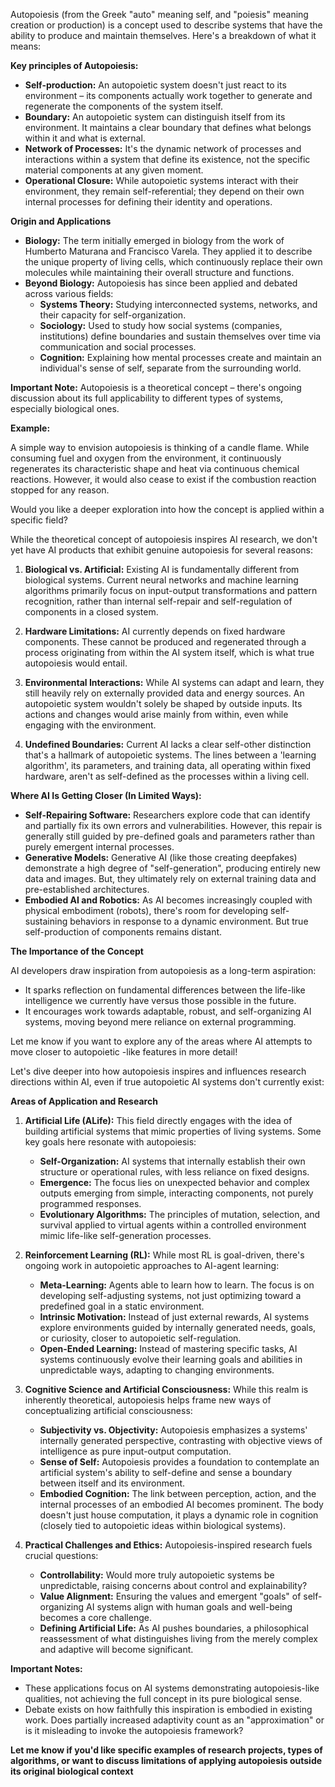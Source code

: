 Autopoiesis (from the Greek "auto" meaning self, and "poiesis" meaning creation or production) is a concept used to describe systems that have the ability to produce and maintain themselves. Here's a breakdown of what it means:

**Key principles of Autopoiesis:**

* **Self-production:**  An autopoietic system doesn't just react to its environment –  its components actually work together to generate and regenerate the components of the system itself.
* **Boundary:** An autopoietic system can distinguish itself from its environment. It maintains a clear boundary that defines what belongs within it and what is external.
* **Network of Processes:** It's the  dynamic network of processes and interactions within a system that define its existence, not the specific material components at any given moment. 
* **Operational Closure:** While autopoietic systems interact with their environment, they remain self-referential; they depend on their own internal processes for defining their identity and operations.

**Origin and Applications**

* **Biology:** The term initially emerged in biology from the work of Humberto Maturana and Francisco Varela. They applied it to describe the unique property of living cells, which continuously replace their own molecules while maintaining their overall structure and functions.
* **Beyond Biology:**  Autopoiesis  has since been applied and debated across various fields:
    * **Systems Theory:** Studying interconnected systems, networks, and their capacity for self-organization.
    * **Sociology:**  Used to study how social systems (companies, institutions) define  boundaries and sustain themselves over time via communication and social processes.
    * **Cognition:** Explaining how mental processes create and maintain an individual's sense of self, separate from the surrounding world.

**Important  Note:** Autopoiesis is a theoretical concept – there's ongoing discussion about  its full applicability to different types of systems, especially biological ones.

**Example:**

A simple way to envision autopoiesis is thinking of a candle flame. While consuming fuel and oxygen from the environment,  it continuously regenerates its characteristic shape and heat via continuous chemical reactions.  However, it would also cease to exist if the combustion reaction stopped for any reason.

Would you like a deeper exploration into how the concept is applied within a specific field?

While the theoretical concept of autopoiesis inspires AI research, we don't yet have AI products that exhibit genuine autopoiesis for several reasons:

1. **Biological vs. Artificial:** Existing AI is fundamentally different from biological systems. Current neural networks and machine learning algorithms primarily focus on input-output transformations and pattern recognition, rather than internal self-repair and self-regulation of components in a closed system. 

2. **Hardware Limitations:**  AI currently depends on  fixed hardware components. These cannot be produced and regenerated through a process originating from within the AI system itself, which is what true autopoiesis would entail.

3. **Environmental  Interactions:** While AI systems can adapt and learn, they still heavily rely on externally provided data and energy sources. An autopoietic system wouldn't solely be shaped by outside inputs. Its actions and changes would arise mainly from within, even while engaging with the environment.

4. **Undefined Boundaries:**   Current AI lacks a clear self-other distinction  that's a hallmark of autopoietic systems. The lines between a 'learning algorithm', its parameters, and training data, all operating within fixed hardware, aren't as self-defined as  the processes within a living cell.

**Where AI Is Getting Closer (In Limited Ways):**

* **Self-Repairing Software:** Researchers explore code that can identify and  partially fix its own errors and vulnerabilities. However, this repair is generally still guided by pre-defined goals and parameters rather than purely emergent internal processes. 
* **Generative Models:**  Generative AI  (like those creating deepfakes) demonstrate a high degree of "self-generation", producing entirely new data and images. But,  they ultimately rely on external training data and pre-established architectures.
* **Embodied AI and Robotics:** As AI becomes increasingly coupled with physical embodiment (robots), there's room for developing self-sustaining behaviors in response to a dynamic environment.  But  true self-production of components remains distant.

**The Importance of the Concept**

AI developers draw inspiration from  autopoiesis as a long-term aspiration:
* It sparks reflection on  fundamental differences between the life-like intelligence we currently have versus those possible in the future. 
* It encourages work towards adaptable, robust, and self-organizing AI systems, moving beyond mere reliance on external programming.

Let me know if you want to explore any of the areas where AI attempts to move closer to  autopoietic -like features in more detail! 

Let's dive deeper into how autopoiesis inspires and influences research directions within AI, even if true autopoietic AI systems don't currently exist:

**Areas of Application and Research**

1. **Artificial Life (ALife):**  This field directly engages with the idea of building artificial systems that mimic properties of living systems. Some key goals here resonate with autopoiesis:
    * **Self-Organization:** AI systems that internally establish their own structure or operational rules, with less reliance on fixed designs.
    * **Emergence:** The focus lies on unexpected  behavior and complex outputs emerging from simple, interacting components, not purely programmed responses.
    * **Evolutionary Algorithms:** The principles of mutation, selection, and survival applied to virtual agents within a controlled environment mimic life-like self-generation processes.

2. **Reinforcement Learning (RL):**  While most RL is goal-driven, there's ongoing work in autopoietic approaches to AI-agent learning:
    * **Meta-Learning:** Agents able to learn how to learn. The focus is on developing self-adjusting systems, not just optimizing toward a predefined goal in a  static environment.
    * **Intrinsic Motivation:** Instead of just external rewards, AI systems explore environments guided by internally generated needs, goals, or curiosity, closer to autopoietic self-regulation.
    * **Open-Ended Learning:** Instead of mastering specific tasks, AI systems continuously evolve their learning goals and abilities in unpredictable ways, adapting to changing environments.

3. **Cognitive Science and Artificial Consciousness:** While this realm is inherently theoretical, autopoiesis helps frame new ways of conceptualizing artificial consciousness:
    * **Subjectivity vs. Objectivity:**  Autopoiesis emphasizes a systems' internally generated perspective, contrasting with objective views of intelligence as pure input-output computation.
    * **Sense of Self:** Autopoiesis provides a foundation to contemplate an artificial system's ability to self-define and sense a boundary between itself and its environment.
    * **Embodied Cognition:** The link between perception, action, and the internal processes of an embodied AI becomes prominent. The body doesn't just house computation,  it plays a dynamic role in cognition (closely tied to autopoietic ideas within biological systems).

4. **Practical Challenges and Ethics:** Autopoiesis-inspired research fuels crucial questions:
   * **Controllability:** Would more truly autopoietic systems be unpredictable, raising concerns about control and explainability?
   * **Value Alignment:** Ensuring the values and emergent "goals" of self-organizing AI systems align with human goals and well-being becomes a core challenge.
   * **Defining Artificial Life:** As AI pushes boundaries, a philosophical reassessment of what  distinguishes living from the merely complex and adaptive will become significant.

**Important Notes:**

* These applications focus on AI systems demonstrating autopoiesis-like qualities, not  achieving the full  concept in its pure biological sense.
* Debate exists on how faithfully this inspiration is embodied in existing work. Does partially increased adaptivity count as an "approximation" or is it misleading to invoke the  autopoiesis framework?

**Let me know if you'd like specific examples of research projects, types of algorithms, or want to discuss limitations of applying autopoiesis outside its original biological context** 
